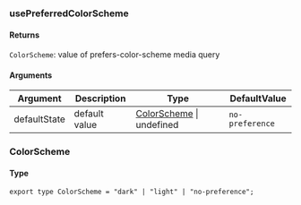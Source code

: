 ### usePreferredColorScheme

#### Returns

`ColorScheme`: value of prefers-color-scheme media query

#### Arguments

| Argument     | Description   | Type                                     | DefaultValue    |
| ------------ | ------------- | ---------------------------------------- | --------------- |
| defaultState | default value | [ColorScheme](#ColorScheme) \| undefined | `no-preference` |

### ColorScheme

#### Type

`export type ColorScheme = "dark" | "light" | "no-preference";`
